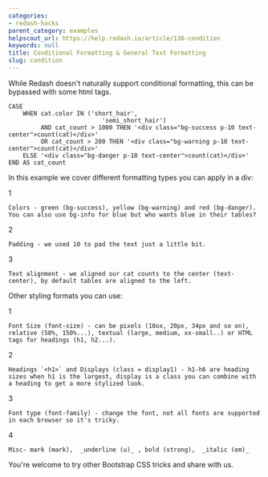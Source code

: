 ```yaml
---
categories:
- redash-hacks
parent_category: examples
helpscout_url: https://help.redash.io/article/136-condition
keywords: null
title: Conditional Formatting & General Text Formatting
slug: condition
---
```

While Redash doesn't naturally support conditional formatting, this can be
bypassed with some html tags.

    
    
    CASE
        WHEN cat.color IN ('short_hair',
                              'semi_short_hair')
             AND cat_count > 1000 THEN '<div class="bg-success p-10 text-center">count(cat)</div>'
             OR cat_count > 200 THEN '<div class="bg-warning p-10 text-center">count(cat)</div>'
        ELSE '<div class="bg-danger p-10 text-center">count(cat)</div>'
    END AS cat_count
    

In this example we cover different formatting types you can apply in a div:

1

    Colors - green (bg-success), yellow (bg-warning) and red (bg-danger). You can also use bg-info for blue but who wants blue in their tables? 
2

    Padding - we used 10 to pad the text just a little bit. 
3

    Text alignment - we aligned our cat counts to the center (text-center), by default tables are aligned to the left.

Other styling formats you can use:

1

    Font Size (font-size) - can be pixels (10ox, 20px, 34px and so on), relative (50%, 150%...), textual (large, medium, xx-small..) or HTML tags for headings (h1, h2...). 
2

    Headings `<h1>` and Displays (class = display1) - h1-h6 are heading sizes when h1 is the largest, display is a class you can combine with a heading to get a more stylized look. 
3

    Font type (font-family) - change the font, not all fonts are supported in each browser so it's tricky. 
4

    Misc- mark (mark),  _underline (u)_ , bold (strong),  _italic (em)_

You're welcome to try other Bootstrap CSS tricks and share with us.


